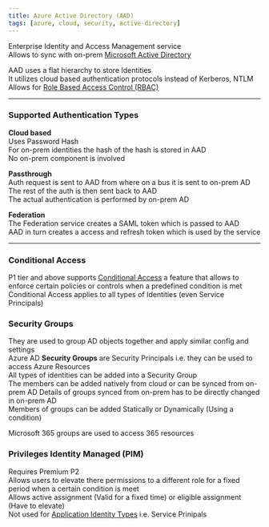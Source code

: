 ```yaml
---
title: Azure Active Directory (AAD)
tags: [azure, cloud, security, active-directory]
---
```


Enterprise Identity and Access Management service  
Allows to sync with on-prem [Microsoft Active Directory](../../../Operating%20System/Windows/Microsoft%20Active%20Directory/Microsoft%20Active%20Directory.md)

AAD uses a flat hierarchy to store Identities  
It utilizes cloud based authentication protocols instead of Kerberos, NTLM  
Allows for [Role Based Access Control (RBAC)](Role%20Based%20Access%20Control%20(RBAC).md)  

---

### Supported Authentication Types

**Cloud based**  
Uses Password Hash  
For on-prem identities the hash of the hash is stored in AAD  
No on-prem component is involved

**Passthrough**  
Auth request is sent to AAD from where on a bus it is sent to on-prem AD  
The rest of the auth is then sent back to AAD  
The actual authentication is performed by on-prem AD

**Federation**    
The Federation service creates a SAML token which is passed to AAD  
AAD in turn creates a access and refresh token which is used by the service

---

### Conditional Access

P1 tier and above supports <u>Conditional Access</u> a feature that allows to enforce certain policies or controls when a predefined condition is met  
Conditional Access applies to all types of Identities (even Service Principals)  

### Security Groups

They are used to group AD objects together and apply similar config and settings    
Azure AD **Security Groups** are Security Principals i.e. they can be used to access Azure Resources  
All types of identities can be added into a Security Group  
The members can be added natively from cloud or can be synced from on-prem AD
Details of groups synced from on-prem has to be directly changed in on-prem AD  
Members of groups can be added Statically or Dynamically (Using a condition)  

Microsoft 365 groups are used to access 365 resources

### Privileges Identity Managed (PIM)

Requires Premium P2  
Allows users to elevate there permissions to a different role for a fixed period when a certain condition is meet  
Allows active assignment (Valid for a fixed time) or eligible assignment (Have to elevate)  
Not used for [Application Identity Types](Application%20Identity%20Types.md) i.e. Service Prinipals